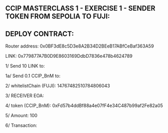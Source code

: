 ## CCIP MASTERCLASS 1 - EXERCISE 1 - SENDER TOKEN FROM SEPOLIA TO FUJI: 

## DEPLOY CONTRACT: 

Router address:	0x0BF3dE8c5D3e8A2B34D2BEeB17ABfCeBaf363A59

LINK: 0x779877A7B0D9E8603169DdbD7836e478b4624789

1/ Send 10 LINK to: 

1a/ Send 0.1 CCIP_BnM to: 

2/ whitelistChain (FUJI): 14767482510784806043

3/ RECEIVER EOA: 

4/ token (CCIP_BnM): 0xFd57b4ddBf88a4e07fF4e34C487b99af2Fe82a05

5/  Amount: 100

6/ Transaction:






